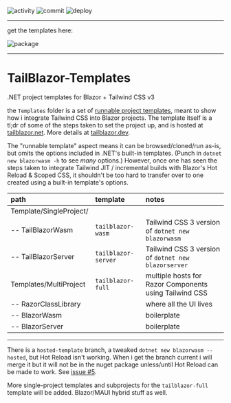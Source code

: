 ![activity](https://img.shields.io/github/commit-activity/m/McNerdius/TailBlazor-Templates)
![commit](https://img.shields.io/github/last-commit/McNerdius/TailBlazor-Templates)
![deploy](https://img.shields.io/github/workflow/status/McNerdius/TailBlazor-Templates/swa-deploy)

---

get the templates here:

![package](https://img.shields.io/nuget/vpre/McNerdius.TailBlazor?style=for-the-badge)

---

# TailBlazor-Templates

.NET project templates for Blazor + Tailwind CSS v3

the `Templates` folder is a set of [runnable project templates](https://github.com/dotnet/templating/wiki/Runnable-Project-Templates), meant to show how i integrate Tailwind CSS into Blazor projects. The template itself is a tl;dr of some of the steps taken to set the project up, and is hosted at [tailblazor.net](https://www.tailblazor.net). More details at [tailblazor.dev](https://www.tailblazor.dev).

The "runnable template" aspect means it can be browsed/cloned/run as-is, but omits the options included in .NET's built-in templates. (Punch in `dotnet new blazorwasm -h` to see _many_ options.) However, once one has seen the steps taken to integrate Tailwind JIT / incremental builds with Blazor's Hot Reload & Scoped CSS, it shouldn't be too hard to transfer over to one created using a built-in template's options.

| path                    | template            | notes                                                  |
| :---------------------- | :------------------ | :----------------------------------------------------- |
| Template/SingleProject/ |                     |                                                        |
| -- TailBlazorWasm       | `tailblazor-wasm`   | Tailwind CSS 3 version of `dotnet new blazorwasm`      |
| -- TailBlazorServer     | `tailblazor-server` | Tailwind CSS 3 version of `dotnet new blazorserver`    |
| Templates/MultiProject  | `tailblazor-full`   | multiple hosts for Razor Components using Tailwind CSS |
| -- RazorClassLibrary    |                     | where all the UI lives                                 |
| -- BlazorWasm           |                     | boilerplate                                            |
| -- BlazorServer         |                     | boilerplate                                            |

---

There is a `hosted-template` branch, a tweaked `dotnet new blazorwasm --hosted`, but Hot Reload isn't working. When i get the branch current i will merge it but it will not be in the nuget package unless/until Hot Reload can be made to work. See [issue #5](https://github.com/McNerdius/TailBlazor-Templates/issues/5).

More single-project templates and subprojects for the `tailblazor-full` template will be added. Blazor/MAUI hybrid stuff as well.

